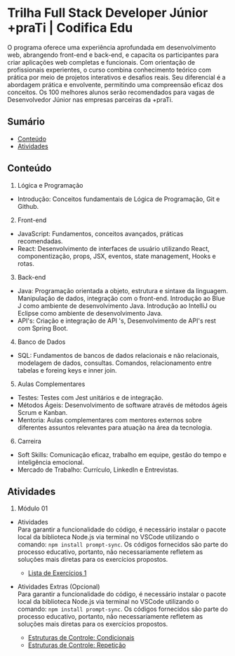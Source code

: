 # Trilha Full Stack Developer Júnior +praTi | Codifica Edu
O programa oferece uma experiência aprofundada em desenvolvimento web, abrangendo front-end e back-end, e capacita os participantes para criar aplicações web completas e funcionais. Com orientação de profissionais experientes, o curso combina conhecimento teórico com prática por meio de projetos interativos e desafios reais. Seu diferencial é a abordagem prática e envolvente, permitindo uma compreensão eficaz dos conceitos. Os 100 melhores alunos serão recomendados para vagas de Desenvolvedor Júnior nas empresas parceiras da +praTi.

## Sumário
- [Conteúdo](#conteúdo)
- [Atividades](#atividades)

## Conteúdo

1. Lógica e Programação
- Introdução: Conceitos fundamentais de Lógica de Programação, Git e Github.

2. Front-end
- JavaScript: Fundamentos, conceitos avançados, práticas recomendadas.
- React: Desenvolvimento de interfaces de usuário utilizando React, componentização, props, JSX, eventos, state management, Hooks e rotas.

3. Back-end
- Java: Programação orientada a objeto, estrutura e sintaxe da linguagem. Manipulação de dados, integração com o front-end. Introdução ao Blue J como ambiente de desenvolvimento Java. Introdução ao IntelliJ ou Eclipse como ambiente de desenvolvimento Java.
- API's: Criação e integração de API 's, Desenvolvimento de API's rest com Spring Boot.

4. Banco de Dados
- SQL: Fundamentos de bancos de dados relacionais e não relacionais, modelagem de dados, consultas. Comandos, relacionamento entre tabelas e foreing keys e inner join.

5. Aulas Complementares
- Testes: Testes com Jest unitários e de integração.
- Métodos Ágeis: Desenvolvimento de software através de métodos ágeis Scrum e Kanban.
- Mentoria: Aulas complementares com mentores externos sobre diferentes assuntos relevantes para atuação na área da tecnologia.

6. Carreira
- Soft Skills: Comunicação eficaz, trabalho em equipe, gestão do tempo e inteligência emocional.
- Mercado de Trabalho: Currículo, LinkedIn e Entrevistas.

## Atividades

1. Módulo 01
* Atividades
  <br>
  Para garantir a funcionalidade do código, é necessário instalar o pacote local da biblioteca Node.js via terminal no VSCode utilizando o comando: ```npm install prompt-sync```. Os códigos fornecidos são parte do processo educativo, portanto, não necessariamente refletem as soluções mais diretas para os exercícios propostos.
  * <a href="https://github.com/gabriellydasi/maisprati-formacao-fullstack/tree/main/modules/module%2001/homeworks/Activities/Exercise%20List%201">Lista de Exercícios 1</a>
  
* Atividades Extras (Opcional)
  <br>
  Para garantir a funcionalidade do código, é necessário instalar o pacote local da biblioteca Node.js via terminal no VSCode utilizando o comando: ```npm install prompt-sync```. Os códigos fornecidos são parte do processo educativo, portanto, não necessariamente refletem as soluções mais diretas para os exercícios propostos.
   * <a href="https://github.com/gabriellydasi/maisprati-formacao-fullstack/tree/main/modules/module%2001/homeworks/Extra%20Activities%20(Optional)/Control%20Structures%20-%20Conditionals">Estruturas de Controle: Condicionais</a></li>
   * <a href="https://github.com/gabriellydasi/maisprati-formacao-fullstack/tree/main/modules/module%2001/homeworks/Extra%20Activities%20(Optional)/Control%20Structures%20-%20Repetition">Estruturas de Controle: Repetição</a>
 

